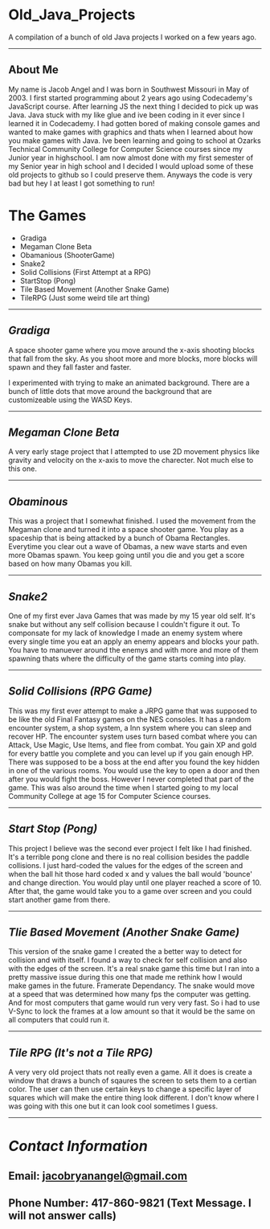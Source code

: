 # Old_Java_Projects

A compilation of a bunch of old Java projects I worked on a few years ago.

---
## About Me 
My name is Jacob Angel and I was born in Southwest Missouri in May of 2003. I first started programming about 2 years ago using Codecademy's JavaScript course. After learning JS the next thing I decided to pick up was Java. Java stuck with my like glue and ive been coding in it ever since I learned it in Codecademy. I had gotten bored of making console games and wanted to make games with graphics and thats when I learned about how you make games with Java. Ive been learning and going to school at Ozarks Technical Community College for Computer Science courses since my Junior year in highschool. I am now almost done with my first semester of my Senior year in high school and I decided I would upload some of these old projects to github so I could preserve them. Anyways the code is very bad but hey I at least I got something to run!

# The Games

- Gradiga
- Megaman Clone Beta
- Obamanious (ShooterGame)
- Snake2
- Solid Collisions (First Attempt at a RPG)
- StartStop (Pong)
- Tile Based Movement (Another Snake Game)
- TileRPG (Just some weird tile art thing)

---

## _Gradiga_

 A space shooter game where you move around the x-axis shooting blocks that fall from the sky. As you shoot more and more blocks, more blocks will spawn and they fall faster and faster.

I experimented with trying to make an animated background. There are a bunch of little dots that move around the background that are customizeable using the WASD Keys.

---

## _Megaman Clone Beta_

A very early stage project that I attempted to use 2D movement physics like gravity and velocity on the x-axis to move the charecter. Not much else to this one.

---

## _Obaminous_

This was a project that I somewhat finished. I used the movement from the Megaman clone and turned it into a space shooter game. You play as a spaceship that is being attacked by a bunch of Obama Rectangles. Everytime you clear out a wave of Obamas, a new wave starts and even more Obamas spawn. You keep going until you die and you get a score based on how many Obamas you kill.

---

## _Snake2_

One of my first ever Java Games that was made  by my 15 year old self. It's snake but without any self collision because I couldn't figure it out. To componsate for my lack of knowledge I made an enemy system where every single time you eat an apply an enemy appears and blocks your path. You have to manuever around the enemys and with more and more of them spawning thats where the difficulty of the game starts coming into play.

---

## _Solid Collisions (RPG Game)_

This was my first ever attempt to make a JRPG game that was supposed to be like the old Final Fantasy games on the NES consoles. It has a random encounter system, a shop system, a Inn system where you can sleep and recover HP. The encounter system uses turn based combat where you can Attack, Use Magic, Use Items, and flee from combat. You gain XP and gold for every battle you complete and you can level up if you gain enough HP. There was supposed to be a boss at the end after you found the key hidden in one of the various rooms. You would use the key to open a door and then after you would fight the boss. However I never completed that part of the game. This was also around the time when I started going to my local Community College at age 15 for Computer Science courses.

---

## _Start Stop (Pong)_

This project I believe was the second ever project I felt like I had finished. It's a terrible pong clone and there is no real collision besides the paddle collisions. I just hard-coded the values for the edges of the screen and when the ball hit those hard coded x and y values the ball would 'bounce' and change direction. You would play until one player reached a score of 10. After that, the game would take you to a game over screen and you could start another game from there.

---

## _Tlie Based Movement (Another Snake Game)_

This version of the snake game I created the a better way to detect for collision and with itself. I found a way to check for self collision and also with the edges of the screen. It's a real snake game this time but I ran into a pretty massive issue during this one that made me rethink how I would make games in the future. Framerate Dependancy. The snake would move at a speed that was determined how many fps the computer was getting. And for most computers that game would run very very fast. So i had to use V-Sync to lock the frames at a low amount so that it would be the same on all computers that could run it.

---

## _Tile RPG (It's not a Tile RPG)_

A very very old project thats not really even a game. All it does is create a window that draws a bunch of sqaures the screen to sets them to a certian color. The user can then use certain keys to change a specific layer of squares which will make the entire thing look different. I don't know where I was going with this one but it can look cool sometimes I guess. 


---
# _Contact Information_
## Email: jacobryanangel@gmail.com
## Phone Number: 417-860-9821 (Text Message. I will not answer calls)
